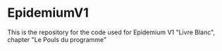 # EpidemiumV1
This is the repository for the code used for Epidemium V1 "Livre Blanc", chapter "Le Pouls du programme"

